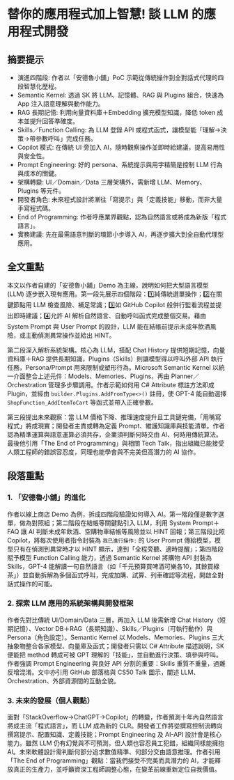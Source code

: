 # 替你的應用程式加上智慧! 談 LLM 的應用程式開發

## 摘要提示
- 演進四階段: 作者以「安德魯小舖」PoC 示範從傳統操作到全對話式代理的四段智慧化歷程。  
- Semantic Kernel: 透過 SK 將 LLM、記憶體、RAG 與 Plugins 組合，快速為 App 注入語意理解與動作能力。  
- RAG 長期記憶: 利用向量資料庫＋Embedding 擴充模型知識，降低 token 成本並提升回答準確度。  
- Skills／Function Calling: 為 LLM 登錄 API 或程式函式，讓模型能「理解→決策→帶參數呼叫」完成任務。  
- Copilot 模式: 在傳統 UI 旁加入 AI，隨時觀察操作並即時給建議，提高易用性與安全性。  
- Prompt Engineering: 好的 persona、系統提示與用字精簡是控制 LLM 行為與成本的關鍵。  
- 架構轉變: UI／Domain／Data 三層架構外，需新增 LLM、Memory、Plugins 等元件。  
- 開發者角色: 未來程式設計將漸往「寫提示」與「定義技能」移動，而非大量手寫程式碼。  
- End of Programming: 作者呼應業界觀點，認為自然語言或將成為新版「程式語言」。  
- 實務建議: 先在最需語意判斷的環節小步導入 AI，再逐步擴大到全自動代理型應用。

## 全文重點
本文以作者自建的「安德魯小舖」Demo 為主線，說明如何把大型語言模型 (LLM) 逐步嵌入現有應用。第一段先展示四個階段：1️⃣純傳統選單操作；2️⃣在關鍵節點用 LLM 檢查風險、補足常識；3️⃣如 GitHub Copilot 般併行監看流程並提出即時建議；4️⃣允許 AI 解析自然語言、自動呼叫函式完成整個交易。藉由 System Prompt 與 User Prompt 的設計，LLM 能在結帳前提示未成年飲酒風險，或主動偵測異常操作並給出 HINT。

第二段深入解析系統架構。核心為 LLM，搭配 Chat History 提供短期記憶，向量資料庫＋RAG 提供長期知識，Plugins（Skills）則讓模型得以呼叫外部 API 執行任務，Persona/Prompt 用來限制或塑形行為。Microsoft Semantic Kernel 以統一介面整合上述元件：Models、Memories、Plugins，再由 Planner／Orchestration 管理多步驟調用。作者示範如何用 C# Attribute 標註方法即成 Plugin，並經由 `builder.Plugins.AddFromType<>()` 註冊，使 GPT-4 能自動選擇 `ShopFunction_AddItemToCart` 等函式並帶入正確參數。

第三段提出未來觀察：當 LLM 價格下降、推理速度提升且工具鏈完備，「用嘴寫程式」將成現實；開發者主責或轉為定義 Prompt、維護知識庫與技能清單。作者認為精準運算與語意運算必須共存，企業須判斷何時交由 AI、何時用傳統算法。最後他引用「The End of Programming」與相關 Tech Talk，指出組織已能接受人類工程師的錯誤容忍度，同理也能學會與不完美但高潛力的 AI 協作。

## 段落重點
### 1. 「安德魯小舖」的進化
作者以線上商店 Demo 為例，拆成四階段驗證如何導入 AI。第一階段僅是數字選單，做為對照組；第二階段在結帳等關鍵點引入 LLM，利用 System Prompt＋FAQ 讓 AI 判斷未成年飲酒、空購物車結帳等風險並以 HINT 回報；第三階段比照 Copilot，將每次使用者指令封裝為 `我已進行操作:` 的 User Prompt 傳給模型，模型只有在偵測到異常時才以 HINT 顯示，達到「全程旁聽、適時提醒」；第四階段賦予模型 Function Calling 能力，透過 Semantic Kernel 將購物 API 封裝為 Skills，GPT-4 能解讀一句自然語言（如「千元預算買啤酒可樂各10，其餘買綠茶」）並自動拆解為多個函式呼叫，完成加購、試算、列車確認等流程，開啟全對話式操作的可能。

### 2. 探索 LLM 應用的系統架構與開發框架
作者先對比傳統 UI/Domain/Data 三層，再加入 LLM 後需新增 Chat History（短期記憶）、Vector DB＋RAG（長期知識）、Skills／Plugins（可執行動作）與 Persona（角色設定）。Semantic Kernel 以 Models、Memories、Plugins 三大抽象物整合各家模型、向量庫及函式；開發者只需以 C# Attribute 描述說明，SK 便能把 method 轉成可被 GPT 理解的「技能」，並自動進行決策、填參與呼叫。作者強調 Prompt Engineering 與良好 API 分割的重要：Skills 重質不重量，過雜反增混淆。文中亦引用 GitHub 部落格與 CS50 Talk 圖示，闡述 LLM、Orchestration、外部資源間的互動全貌。

### 3. 未來的發展（個人觀點）
面對「StackOverflow→ChatGPT→Copilot」的轉變，作者預測十年內自然語言將成主流「程式語言」，而 LLM 成為新的 CLR。開發者工作將從撰寫控制流轉向撰寫提示、配置知識、定義技能；Prompt Engineering 及 AI-API 設計會是核心能力。雖然 LLM 仍有幻覺與不可預測，但人類也容忍員工犯錯，組織同樣能擁抱 AI。未來軟體設計需判斷何部分追求數值精準、何部分交由語意推理。作者引用「The End of Programming」觀點：當我們接受不完美而具潛力的 AI，才能釋放真正的生產力，並呼籲資深工程師調整心態，在變革前線重新定位自我價值。